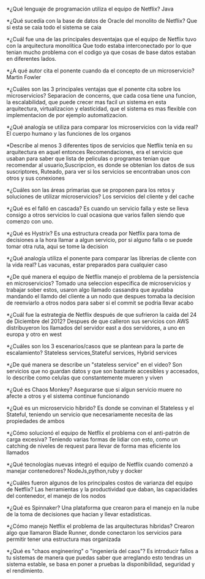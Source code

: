 *¿Qué lenguaje de programación utiliza el equipo de Netflix?
Java

*¿Qué sucedía con la base de datos de Oracle del monolito de Netflix?
Que si esta se caia todo el sistema se caia

*¿Cuál fue una de las principales desventajas que el equipo de Netflix tuvo con la arquitectura monolítica
Que todo estaba interconectado por lo que tenian mucho problema con el codigo ya que cosas de base datos estaban en diferentes lados.

*¿A qué autor cita el ponente cuando da el concepto de un microservicio?
Martin Fowler

*¿Cuáles son las 3 principales ventajas que el ponente cita sobre los microservicios?
Separacion de concerns, que cada cosa tiene una funcion, la escalabilidad, que puede crecer mas facil un sistema en esta arquitectura, virtualizacion y elasticidad, que el sistema es mas flexible con implementacion de por ejemplo automatizacion.

*¿Qué analogía se utiliza para comparar los microservicios con la vida real?
El cuerpo humano y las funciones de los organos

*Describe al menos 3 diferentes tipos de servicios que Netflix tenía en su arquitectura en aquel entonces
Recomendaciones, era el servicio que usaban para saber que lista de peliculas o programas tenian que recomendar al usuario,Suscripcion, es donde se obtenian los datos de sus suscriptores, Ruteado, para ver si los servicios se encontraban unos con otros y sus conexiones

*¿Cuáles son las áreas primarias que se proponen para los retos y soluciones de utilizar microservicios?
Los servicios del cliente y del cache

*¿Qué es el falló en cascada?
Es cuando un servicio falla y este se lleva consigo a otros servicios lo cual ocasiona que varios fallen siendo que comenzo con uno.

*¿Qué es Hystrix?
Es una estructura creada por Netflix para toma de decisiones a la hora llamar a algun servicio, por si alguno falla o se puede tomar otra ruta, aqui se tome la decision

*¿Qué analogía utiliza el ponente para comparar las librerias de cliente con la vida real?
Las vacunas, estar preparados para cualquier caso

*¿De qué manera el equipo de Netflix manejo el problema de la persistencia en microservicios?
Tomado una seleccion especifica de microservicios y trabajar sober estos, usaron algo llamado cassandra que ayudaba mandando el llamdo del cliente a un nodo que despues tomaba la decision de reenviarlo a otros nodos para saber si el commit se podria llevar acabo

*¿Cuál fue la estrategia de Netflix después de que sufrieron la caída del 24 de Diciembre del 2012?
Despues de que calleron sus servicios con AWS distribuyeron los llamados del servidor east a dos servidores, a uno en europa y otro en west

*¿Cuáles son los 3 escenarios/casos que se plantean para la parte de escalamiento?
Stateless services,Stateful services, Hybrid services

*¿De qué manera se describe un "stateless service" en el video?
Son servicios que no guardan datos y que son bastante accesibles y accesados, lo describe como celulas que constantemente mueren y viven

*¿Qué es Chaos Monkey?
Asegurarse que si algun servicio muere no afecte a otros y el sistema continue funcionando

*¿Qué es un microservicio híbrido?
Es donde se convinan el Stateless y el Stateful, teniendo un servicio que necesariamente necesita de las propiedades de ambos

*¿Cómo solucionó el equipo de Netflix el problema con el anti-patrón de carga excesiva?
Teniendo varias formas de lidiar con esto, como un catching de niveles de request para llevar de forma mas eficiente los llamados

*¿Qué tecnologías nuevas integró el equipo de Netflix cuando comenzó a manejar contenedores?
NodeJs,python,ruby y docker

*¿Cuáles fueron algunos de los principales costos de varianza del equipo de Netflix?
Las herramientas y la productividad que daban, las capacidades del contenedor, el manejo de los nodos

*¿Qué es Spinnaker?
Una plataforma que crearon para el manejo en la nube de la toma de decisiones que hacian y llevar estadisticas.

*¿Cómo manejo Netflix el problema de las arquitecturas híbridas?
Crearon algo que llamaron Blade Runner, donde conectaron los servicios para permitir tener una estructura mas organizada

*¿Qué es "chaos engineering" o "ingeniería del caos"?
Es introducir fallos a tu sistemas de manera que puedas saber que arreglando esto tendras un sistema estable, se basa en poner a pruebas la disponibilidad, seguridad y el rendimiento.